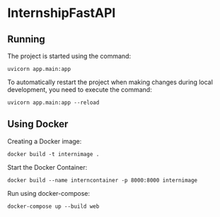 # InternshipFastAPI


## Running
The project is started using the command:
```shell
uvicorn app.main:app
```
To automatically restart the project when making changes during local development, you need to execute the command:
```shell
uvicorn app.main:app --reload
```

## Using Docker
Creating a Docker image:
```shell
docker build -t internimage .
```
Start the Docker Container:
```shell
docker build --name interncontainer -p 8000:8000 internimage
```
 Run using docker-compose:
```shell
docker-compose up --build web
```
